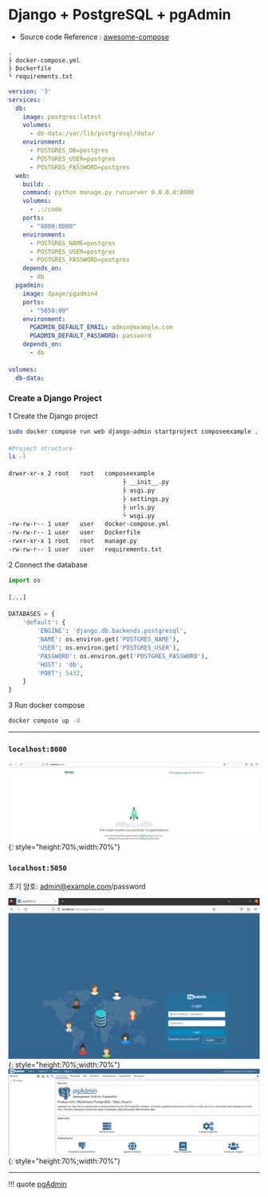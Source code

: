 # Django + PostgreSQL + pgAdmin

- Source code Reference : [awesome-compose](https://github.com/docker/awesome-compose/tree/master/official-documentation-samples/django)

```title="Structure"
.
├ docker-compose.yml
├ Dockerfile
└ requirements.txt
```

```yaml title="docker-compose.yml"
version: '3'
services:
  db:
    image: postgres:latest
    volumes:
      - db-data:/var/lib/postgresql/data/
    environment:
      - POSTGRES_DB=postgres
      - POSTGRES_USER=postgres
      - POSTGRES_PASSWORD=postgres
  web:
    build: .
    command: python manage.py runserver 0.0.0.0:8000
    volumes:
      - .:/code
    ports:
      - "8000:8000"
    environment:
      - POSTGRES_NAME=postgres
      - POSTGRES_USER=postgres
      - POSTGRES_PASSWORD=postgres
    depends_on:
      - db
  pgadmin:
    image: dpage/pgadmin4
    ports:
      - "5050:80"
    environment:
      PGADMIN_DEFAULT_EMAIL: admin@example.com
      PGADMIN_DEFAULT_PASSWORD: password
    depends_on:
      - db
      
volumes:
  db-data:
```

### Create a Django Project
1 Create the Django project
``` bash
sudo docker compose run web django-admin startproject composeexample .

#Project structure
ls -l

drwxr-xr-x 2 root   root   composeexample
                                ├ __init__.py
                                ├ asgi.py
                                ├ settings.py
                                ├ urls.py
                                └ wsgi.py
-rw-rw-r-- 1 user   user   docker-compose.yml
-rw-rw-r-- 1 user   user   Dockerfile
-rwxr-xr-x 1 root   root   manage.py
-rw-rw-r-- 1 user   user   requirements.txt
```
2 Connect the database
```py title="composeexample/settings.py에 추가"
import os

[...]

DATABASES = {
    'default': {
        'ENGINE': 'django.db.backends.postgresql',
        'NAME': os.environ.get('POSTGRES_NAME'),
        'USER': os.environ.get('POSTGRES_USER'),
        'PASSWORD': os.environ.get('POSTGRES_PASSWORD'),
        'HOST': 'db',
        'PORT': 5432,
    }
}
```
3 Run docker compose
``` bash
docker compose up -d
```

---
### `localhost:8000`
![1](../images/running-6.png){: style="height:70%;width:70%"}

### `localhost:5050`
초기 암호: admin@example.com/password<div>
![2](../images/running-7.png){: style="height:70%;width:70%"}<div>
![3](../images/running-8.png){: style="height:70%;width:70%"}

---
!!! quote
    [pgAdmin](https://www.pgadmin.org/docs/pgadmin4/latest/container_deployment.html)